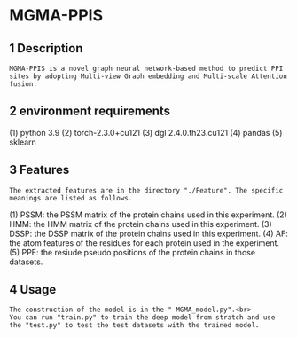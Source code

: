 # MGMA-PPIS

## 1 Description
	MGMA-PPIS is a novel graph neural network-based method to predict PPI sites by adopting Multi-view Graph embedding and Multi-scale Attention fusion.

## 2 environment requirements
(1) python 3.9
(2) torch-2.3.0+cu121
(3) dgl 2.4.0.th23.cu121
(4) pandas
(5) sklearn

## 3 Features
	The extracted features are in the directory "./Feature". The specific meanings are listed as follows.
(1) PSSM: the PSSM matrix of the protein chains used in this experiment.
(2) HMM: the HMM matrix of the protein chains used in this experiment.
(3) DSSP: the DSSP matrix of the protein chains used in this experiment.
(4) AF: the atom features of the residues for each protein used in the experiment.
(5) PPE: the resiude pseudo positions of the protein chains in those datasets.
       
## 4 Usage
	The construction of the model is in the " MGMA_model.py".<br>
 	You can run "train.py" to train the deep model from stratch and use the "test.py" to test the test datasets with the trained model.

  
